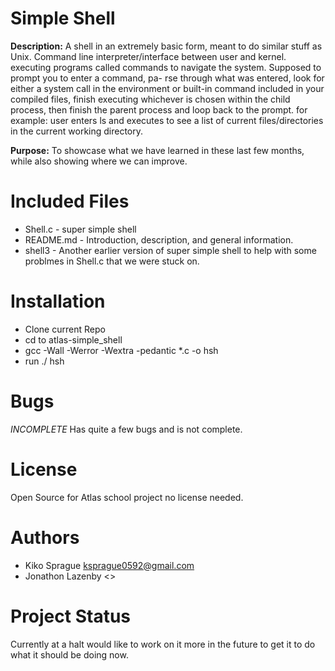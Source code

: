# Simple Shell

**Description:**
A shell in an extremely basic form, meant to do similar stuff as Unix. Command line interpreter/interface between user
and kernel. executing programs called commands to navigate the system. Supposed to prompt you to enter a command, pa-
rse through what was entered, look for either a system call in the environment or built-in command included in your compiled files, finish executing whichever is chosen within the child process, then finish the parent process and loop back to the prompt.
for example: user enters ls and executes to see a list of current files/directories in the current working directory.

**Purpose:**
To showcase what we have learned in these last few months, while also showing where we can improve. 

# Included Files
- Shell.c - super simple shell
- README.md - Introduction, description, and general information.
- shell3 - Another earlier version of super simple shell to help with some problmes in Shell.c that we were stuck on.
# Installation
- Clone current Repo
- cd to atlas-simple_shell
- gcc -Wall -Werror -Wextra -pedantic *.c -o hsh
- run ./ hsh

# Bugs
*INCOMPLETE*
Has quite a few bugs and is not complete.
# License
Open Source for Atlas school project no license needed.

# Authors 

- Kiko Sprague <ksprague0592@gmail.com>
- Jonathon Lazenby <>

# Project Status
Currently at a halt would like to work on it more in the future to get it to do what it should be doing now.
